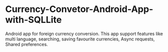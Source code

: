 # Currency-Convetor-Android-App-with-SQLLite
Android app for foreign currency conversion. This app support features like multi language, searching, saving favourite currencies, Async requests, Shared preferences.
